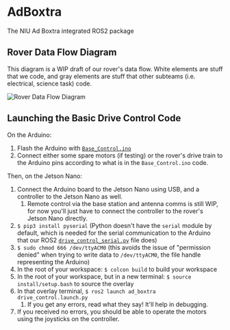 # AdBoxtra

The NIU Ad Boxtra integrated ROS2 package

## Rover Data Flow Diagram

This diagram is a WIP draft of our rover's data flow. White elements are stuff that we code, and gray elements are stuff that other subteams (i.e. electrical, science task) code.

![Rover Data Flow Diagram](https://github.com/NIURoverTeam/AdBoxtra/blob/main/adboxtra_data_flow_diagram_2022.drawio.png)

## Launching the Basic Drive Control Code

On the Arduino:
1. Flash the Arduino with [`Base_Control.ino`](https://github.com/NIURoverTeam/Electrical_Firmware/blob/master/Base_Control/Base_Control.ino)
1. Connect either some spare motors (if testing) or the rover's drive train to the Arduino pins according to what is in the `Base_Control.ino` code.

Then, on the Jetson Nano:
1. Connect the Arduino board to the Jetson Nano using USB, and a controller to the Jetson Nano as well. 
   1. Remote control via the base station and antenna comms is still WIP, for now you'll just have to connect the controller to the rover's Jetson Nano directly.
3. `$ pip3 install pyserial` (Python doesn't have the `serial` module by default, which is needed for the serial communication to the Arduino that our ROS2 [`drive_control_serial.py`](https://github.com/NIURoverTeam/AdBoxtra/blob/main/ad_boxtra/drive_control_serial.py) file does)
4. `$ sudo chmod 666 /dev/ttyACM0` (this avoids the issue of "permission denied" when trying to write data to `/dev/ttyACM0`, the file handle representing the Arduino)
5. In the root of your workspace: `$ colcon build` to build your workspace
6. In the root of your workspace, but in a new terminal: `$ source install/setup.bash` to source the overlay
7. In that overlay terminal, `$ ros2 launch ad_boxtra drive_control.launch.py`
   1. If you get any errors, read what they say! It'll help in debugging.
8. If you received no errors, you should be able to operate the motors using the joysticks on the controller.
